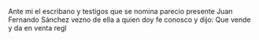 Ante mi el escribano y testigos que se nomina parecio presente Juan Fernando Sánchez vezno de ella a quien doy fe conosco y dijo: Que vende y da en venta regl